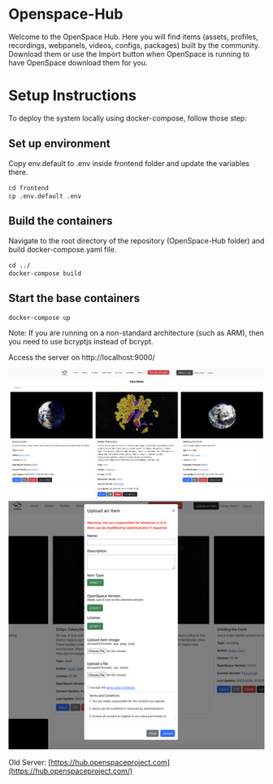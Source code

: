 Openspace-Hub
=============

Welcome to the OpenSpace Hub. Here you will find items (assets, profiles, recordings, webpanels, videos, configs, packages) built by the community. Download them or use the Import button when OpenSpace is running to have OpenSpace download them for you.


Setup Instructions
====================================

To deploy the system locally using docker-compose, follow those step:

Set up environment
------------------
Copy env.default to .env inside frontend folder and update the variables there. 
```
cd frontend
cp .env.default .env
```

Build the containers
--------------------
Navigate to the root directory of the repository (OpenSpace-Hub folder) and build docker-compose.yaml file.
```
cd ../
docker-compose build
```

Start the base containers
-------------------------
```
docker-compose up
``` 

Note:
If you are running on a non-standard architecture (such as ARM), then you need to use bcryptjs instead of bcrypt.


Access the server on http://localhost:9000/


![Dashboard](public/defaults/images/dashboard.png)
![UploadItem](public/defaults/images/uploadItem.png)

Old Server: [https://hub.openspaceproject.com](https://hub.openspaceproject.com/)